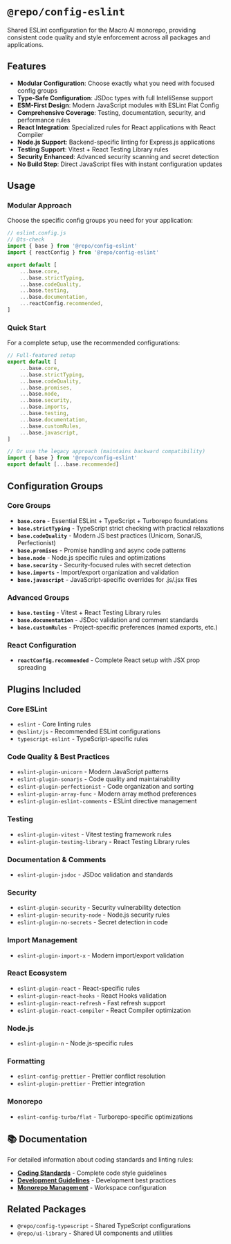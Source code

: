 # `@repo/config-eslint`

Shared ESLint configuration for the Macro AI monorepo, providing consistent code quality and style enforcement
across all packages and applications.

## Features

- **Modular Configuration**: Choose exactly what you need with focused config groups
- **Type-Safe Configuration**: JSDoc types with full IntelliSense support
- **ESM-First Design**: Modern JavaScript modules with ESLint Flat Config
- **Comprehensive Coverage**: Testing, documentation, security, and performance rules
- **React Integration**: Specialized rules for React applications with React Compiler
- **Node.js Support**: Backend-specific linting for Express.js applications
- **Testing Support**: Vitest + React Testing Library rules
- **Security Enhanced**: Advanced security scanning and secret detection
- **No Build Step**: Direct JavaScript files with instant configuration updates

## Usage

### Modular Approach

Choose the specific config groups you need for your application:

```javascript
// eslint.config.js
// @ts-check
import { base } from '@repo/config-eslint'
import { reactConfig } from '@repo/config-eslint'

export default [
	...base.core,
	...base.strictTyping,
	...base.codeQuality,
	...base.testing,
	...base.documentation,
	...reactConfig.recommended,
]
```

### Quick Start

For a complete setup, use the recommended configurations:

```javascript
// Full-featured setup
export default [
	...base.core,
	...base.strictTyping,
	...base.codeQuality,
	...base.promises,
	...base.node,
	...base.security,
	...base.imports,
	...base.testing,
	...base.documentation,
	...base.customRules,
	...base.javascript,
]

// Or use the legacy approach (maintains backward compatibility)
import { base } from '@repo/config-eslint'
export default [...base.recommended]
```

## Configuration Groups

### Core Groups

- **`base.core`** - Essential ESLint + TypeScript + Turborepo foundations
- **`base.strictTyping`** - TypeScript strict checking with practical relaxations
- **`base.codeQuality`** - Modern JS best practices (Unicorn, SonarJS, Perfectionist)
- **`base.promises`** - Promise handling and async code patterns
- **`base.node`** - Node.js specific rules and optimizations
- **`base.security`** - Security-focused rules with secret detection
- **`base.imports`** - Import/export organization and validation
- **`base.javascript`** - JavaScript-specific overrides for .js/.jsx files

### Advanced Groups

- **`base.testing`** - Vitest + React Testing Library rules
- **`base.documentation`** - JSDoc validation and comment standards
- **`base.customRules`** - Project-specific preferences (named exports, etc.)

### React Configuration

- **`reactConfig.recommended`** - Complete React setup with JSX prop spreading

## Plugins Included

### Core ESLint

- `eslint` - Core linting rules
- `@eslint/js` - Recommended ESLint configurations
- `typescript-eslint` - TypeScript-specific rules

### Code Quality & Best Practices

- `eslint-plugin-unicorn` - Modern JavaScript patterns
- `eslint-plugin-sonarjs` - Code quality and maintainability
- `eslint-plugin-perfectionist` - Code organization and sorting
- `eslint-plugin-array-func` - Modern array method preferences
- `eslint-plugin-eslint-comments` - ESLint directive management

### Testing

- `eslint-plugin-vitest` - Vitest testing framework rules
- `eslint-plugin-testing-library` - React Testing Library rules

### Documentation & Comments

- `eslint-plugin-jsdoc` - JSDoc validation and standards

### Security

- `eslint-plugin-security` - Security vulnerability detection
- `eslint-plugin-security-node` - Node.js security rules
- `eslint-plugin-no-secrets` - Secret detection in code

### Import Management

- `eslint-plugin-import-x` - Modern import/export validation

### React Ecosystem

- `eslint-plugin-react` - React-specific rules
- `eslint-plugin-react-hooks` - React Hooks validation
- `eslint-plugin-react-refresh` - Fast refresh support
- `eslint-plugin-react-compiler` - React Compiler optimization

### Node.js

- `eslint-plugin-n` - Node.js-specific rules

### Formatting

- `eslint-config-prettier` - Prettier conflict resolution
- `eslint-plugin-prettier` - Prettier integration

### Monorepo

- `eslint-config-turbo/flat` - Turborepo-specific optimizations

## 📚 Documentation

For detailed information about coding standards and linting rules:

- **[Coding Standards](../../docs/development/coding-standards.md)** - Complete code style guidelines
- **[Development Guidelines](../../docs/development/README.md)** - Development best practices
- **[Monorepo Management](../../docs/development/monorepo-management.md)** - Workspace configuration

## Related Packages

- `@repo/config-typescript` - Shared TypeScript configurations
- `@repo/ui-library` - Shared UI components and utilities
